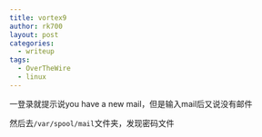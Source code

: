 ```yaml
---
title: vortex9
author: rk700
layout: post
categories:
  - writeup
tags:
  - OverTheWire
  - linux
---
```

一登录就提示说you have a new mail，但是输入mail后又说没有邮件

然后去`/var/spool/mail`文件夹，发现密码文件